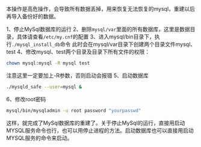 本操作是高危操作，会导致所有数据丢掉，用来恢复无法恢复的mysql，重建以后再导入备份好的数据。

1、停止MySql数据库的运行
2、删除`mysql/var`里面的所有数据库，这里是数据目录，具体请查看`/etc/my.cnf`的配置
3、进入mysql/bin目录下，执行`./mysql_install_db`命令
此时会在mysql/var目录下创建两个目录文件mysql、test
4、修改mysql、test两个目录及目录下所有文件的权限：
``` BASH
chown mysql:mysql -R mysql test
```
注意这里一定要加上-R参数，否则启动会报错
5、启动数据库
``` BASH
./mysqld_safe --user=mysql &
```
6、修改root密码
``` BASH
mysql/bin/mysqladmin -u root password "yourpasswd"
```
这样，就完成了MySql数据库的重建了。关于停止MySql的运行，直接用启动MYSQL服务命令也行，也可以用停止进程的方法。启动数据库也可以直接用启动MYSQL服务的命令来启动。